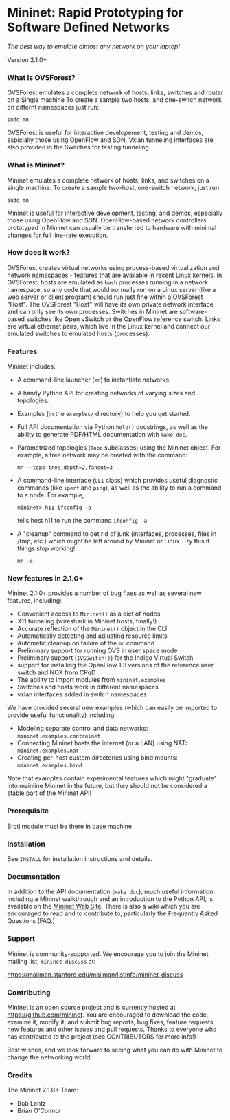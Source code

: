 Mininet: Rapid Prototyping for Software Defined Networks
========================================================

*The best way to emulate almost any network on your laptop!*

Version 2.1.0+

### What is OVSForest?

OVSForest emulates a complete network of hosts, links, switches and
router on a Single machine To create a sample two hosts, and one-switch
network on differnt namespaces just run:

 `sudo mn`

OVSForest is useful for interactive developement, testing and demos,
espicially those using OpenFlow and SDN. Vxlan tunneling interfaces 
are also provided in the Switches for testing tunneling

### What is Mininet?

Mininet emulates a complete network of hosts, links, and switches
on a single machine.  To create a sample two-host, one-switch network,
just run:

  `sudo mn`

Mininet is useful for interactive development, testing, and demos,
especially those using OpenFlow and SDN.  OpenFlow-based network
controllers prototyped in Mininet can usually be transferred to
hardware with minimal changes for full line-rate execution.

### How does it work?

OVSForest creates virtual networks using process-based virtualization
and network namespaces - features that are available in recent Linux
kernels.  In OVSForest, hosts are emulated as `bash` processes running in
a network namespace, so any code that would normally run on a Linux
server (like a web server or client program) should run just fine
within a OVSForest "Host".  The OVSForest "Host" will have its own private
network interface and can only see its own processes.  Switches in
Mininet are software-based switches like Open vSwitch or the OpenFlow
reference switch.  Links are virtual ethernet pairs, which live in the
Linux kernel and connect our emulated switches to emulated hosts
(processes).

### Features

Mininet includes:

* A command-line launcher (`mn`) to instantiate networks.

* A handy Python API for creating networks of varying sizes and
  topologies.

* Examples (in the `examples/` directory) to help you get started.

* Full API documentation via Python `help()` docstrings, as well as
  the ability to generate PDF/HTML documentation with `make doc`.

* Parametrized topologies (`Topo` subclasses) using the Mininet
  object.  For example, a tree network may be created with the
  command:

  `mn --topo tree,depth=2,fanout=3`

* A command-line interface (`CLI` class) which provides useful
  diagnostic commands (like `iperf` and `ping`), as well as the
  ability to run a command to a node. For example,

  `mininet> h11 ifconfig -a`

  tells host h11 to run the command `ifconfig -a`

* A "cleanup" command to get rid of junk (interfaces, processes, files
  in /tmp, etc.) which might be left around by Mininet or Linux. Try
  this if things stop working!

  `mn -c`

### New features in 2.1.0+

Mininet 2.1.0+ provides a number of bug fixes as well as
several new features, including:

* Convenient access to `Mininet()` as a dict of nodes
* X11 tunneling (wireshark in Mininet hosts, finally!)
* Accurate reflection of the `Mininet()` object in the CLI
* Automatically detecting and adjusting resource limits
* Automatic cleanup on failure of the `mn` command
* Preliminary support for running OVS in user space mode
* Preliminary support (`IVSSwitch()`) for the Indigo Virtual Switch
* support for installing the OpenFlow 1.3 versions of the reference
  user switch and NOX from CPqD
* The ability to import modules from `mininet.examples`
* Switches and hosts work in different namespaces
* vxlan interfaces added in switch namespaces

We have provided several new examples (which can easily be
imported to provide useful functionality) including:

* Modeling separate control and data networks: `mininet.examples.controlnet`
* Connecting Mininet hosts the internet (or a LAN) using NAT: `mininet.examples.nat`
* Creating per-host custom directories using bind mounts: `mininet.examples.bind`

Note that examples contain experimental features which might
"graduate" into mainline Mininet in the future, but they should 
not be considered a stable part of the Mininet API!

### Prerequisite

Brctl module must be there in base machine

### Installation

See `INSTALL` for installation instructions and details.

### Documentation

In addition to the API documentation (`make doc`), much useful
information, including a Mininet walkthrough and an introduction
to the Python API, is available on the
[Mininet Web Site](http://mininet.org).
There is also a wiki which you are encouraged to read and to
contribute to, particularly the Frequently Asked Questions (FAQ.)

### Support

Mininet is community-supported. We encourage you to join the
Mininet mailing list, `mininet-discuss` at:

<https://mailman.stanford.edu/mailman/listinfo/mininet-discuss>

### Contributing

Mininet is an open source project and is currently hosted
at <https://github.com/mininet>.  You are encouraged to download
the code, examine it, modify it, and submit bug reports, bug fixes,
feature requests, new features and other issues and pull requests.
Thanks to everyone who has contributed to the project
(see CONTRIBUTORS for more info!)

Best wishes, and we look forward to seeing what you can do with
Mininet to change the networking world!

### Credits

The Mininet 2.1.0+ Team:

* Bob Lantz
* Brian O'Connor
